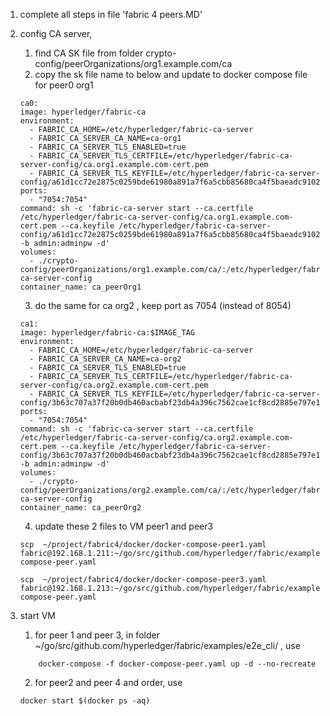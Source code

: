 1. complete all steps in file 'fabric 4 peers.MD'

2. config CA server, 

    1. find CA SK file from folder crypto-config/peerOrganizations/org1.example.com/ca
    2. copy the sk file name to below and update to docker compose file for peer0 org1
    ```
    ca0:
    image: hyperledger/fabric-ca
    environment:
      - FABRIC_CA_HOME=/etc/hyperledger/fabric-ca-server
      - FABRIC_CA_SERVER_CA_NAME=ca-org1
      - FABRIC_CA_SERVER_TLS_ENABLED=true
      - FABRIC_CA_SERVER_TLS_CERTFILE=/etc/hyperledger/fabric-ca-server-config/ca.org1.example.com-cert.pem
      - FABRIC_CA_SERVER_TLS_KEYFILE=/etc/hyperledger/fabric-ca-server-config/a61d1cc72e2875c0259bde61980a891a7f6a5cbb85680ca4f5baeadc91024c79_sk
    ports:
      - "7054:7054"
    command: sh -c 'fabric-ca-server start --ca.certfile /etc/hyperledger/fabric-ca-server-config/ca.org1.example.com-cert.pem --ca.keyfile /etc/hyperledger/fabric-ca-server-config/a61d1cc72e2875c0259bde61980a891a7f6a5cbb85680ca4f5baeadc91024c79_sk -b admin:adminpw -d'
    volumes:
      - ./crypto-config/peerOrganizations/org1.example.com/ca/:/etc/hyperledger/fabric-ca-server-config
    container_name: ca_peerOrg1
    ```

    3. do the same for ca org2 , keep port as 7054 (instead of 8054)

    ```
    ca1:
    image: hyperledger/fabric-ca:$IMAGE_TAG
    environment:
      - FABRIC_CA_HOME=/etc/hyperledger/fabric-ca-server
      - FABRIC_CA_SERVER_CA_NAME=ca-org2
      - FABRIC_CA_SERVER_TLS_ENABLED=true
      - FABRIC_CA_SERVER_TLS_CERTFILE=/etc/hyperledger/fabric-ca-server-config/ca.org2.example.com-cert.pem
      - FABRIC_CA_SERVER_TLS_KEYFILE=/etc/hyperledger/fabric-ca-server-config/3b63c707a37f20b0db460acbabf23db4a396c7562cae1cf8cd2885e797e1a12c_sk
    ports:
      - "7054:7054"
    command: sh -c 'fabric-ca-server start --ca.certfile /etc/hyperledger/fabric-ca-server-config/ca.org2.example.com-cert.pem --ca.keyfile /etc/hyperledger/fabric-ca-server-config/3b63c707a37f20b0db460acbabf23db4a396c7562cae1cf8cd2885e797e1a12c_sk -b admin:adminpw -d'
    volumes:
      - ./crypto-config/peerOrganizations/org2.example.com/ca/:/etc/hyperledger/fabric-ca-server-config
    container_name: ca_peerOrg2
    ```

    4. update these 2 files to VM peer1 and peer3

    ```
    scp  ~/project/fabric4/docker/docker-compose-peer1.yaml fabric@192.168.1.211:~/go/src/github.com/hyperledger/fabric/examples/e2e_cli/docker-compose-peer.yaml

    scp  ~/project/fabric4/docker/docker-compose-peer3.yaml fabric@192.168.1.213:~/go/src/github.com/hyperledger/fabric/examples/e2e_cli/docker-compose-peer.yaml

    ```

3. start VM 
    1. for peer 1 and peer 3, in folder ~/go/src/github.com/hyperledger/fabric/examples/e2e_cli/ , use 
    ```
        docker-compose -f docker-compose-peer.yaml up -d --no-recreate
    ```
    2. for peer2 and peer 4 and order, use
    ```
    docker start $(docker ps -aq)
    ```
    